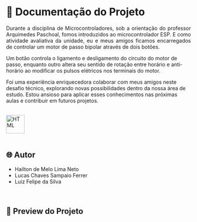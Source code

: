 # 📒 Documentação do Projeto

<p align="justify">
Durante a disciplina de Microcontroladores, sob a orientação do professor Arquimedes Paschoal, fomos introduzidos ao microcontrolador ESP. E como atividade avaliativa da unidade, eu e meus amigos ficamos encarregados de controlar um motor de passo bipolar através de dois botões.

Um botão controla o ligamento e desligamento do circuito do motor de passo, enquanto outro altera seu sentido de rotação entre horário e anti-horário ao modificar os pulsos elétricos nos terminais do motor.

Foi uma experiência enriquecedora colaborar com meus amigos neste desafio técnico, explorando novas possibilidades dentro da nossa área de estudo. Estou ansioso para aplicar esses conhecimentos nas próximas aulas e contribuir em futuros projetos.
</p>

<div style="display: inline_block"><br>
  <img align="center" alt="HTML" heigth="40" width="50" src="https://github.com/hailtonneto/IFPE-Controle-de-Direcao-de-um-motor-de-passo-bipolar/assets/130097508/fa5b8991-0734-4da4-92e9-58bb639e6ab7">
</div>

<br>

## 🌐 Autor

- Hailton de Melo Lima Neto
- Lucas Chaves Sampaio Ferrer
- Luiz Felipe da Silva

<br>

## 🔗 Preview do Projeto

<p>
  
</p>
